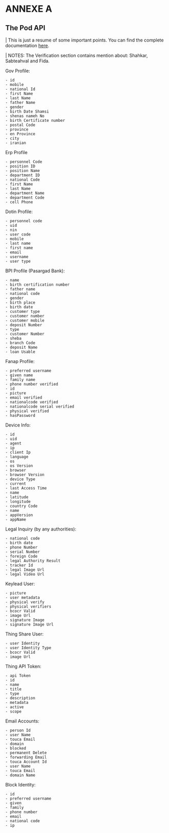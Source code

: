 # ANNEXE A

## The Pod API 

| This is just a resume of some important points. You can find the complete documentation [here](https://accounts.pod.ir/apidocs/).

| NOTES: The Verification section contains mention about: Shahkar, Sabteahval and Fida.

Gov Profile:

    - id	        
    - mobile	    
    - national Id	
    - first Name	
    - last Name	
    - father Name	
    - gender	
    - birth Date Shamsi
    - shenas nameh No	
    - birth Certificate number	
    - postal Code	
    - province	
    - en Province	
    - city	
    - iranian	

Erp Profile

    - personnel Code	
    - position ID	
    - position Name	
    - department ID	
    - national Code	
    - first Name	
    - last Name	
    - department Name	
    - department Code	
    - cell Phone	

Dotin Profile:

    - personnel code	
    - uid	
    - nin	
    - user code	
    - mobile	
    - last name	
    - first name	
    - email	
    - username	
    - user type	

BPI Profile (Pasargad Bank):

    - name	
    - birth certification number	
    - father name	
    - national code	
    - gender	
    - birth place	
    - birth date	
    - customer type	
    - customer number	
    - customer mobile		
    - deposit Number	
    - type	
    - customer Number	
    - sheba	
    - branch Code	
    - deposit Name	
    - loan Usable

Fanap Profile:

    - preferred username	
    - given name	
    - family name	
    - phone number verified	
    - id	
    - picture	
    - email verified	
    - nationalcode verified	
    - nationalcode serial verified	
    - physical verified	
    - hasPassword	

Device Info:

    - id
    - uid	
    - agent	
    - ip	
    - client Ip	
    - language	
    - os	
    - os Version	
    - browser	
    - browser Version	
    - device Type	
    - current
    - last Access Time
    - name	
    - latitude	
    - longitude	
    - country Code	
    - name	
    - appVersion	
    - appName	

Legal Inquiry (by any authorities):

    - national code	        
    - birth date	            
    - phone Number	        
    - serial Number	        
    - foreign Code	        
    - legal Authority Result	
    - tracker Id	            
    - legal Image Url	        
    - legal Video Url	        

Keylead User:

    - picture
    - user metadata
    - physical verify
    - physical verifiers
    - bcocr Valid
    - image Url
    - signature Image
    - signature Image Url

Thing Share User:

    - user Identity	
    - user Identity Type
    - bcocr Valid	
    - image Url	

Thing API Token:

    - api Token	
    - id	
    - name	
    - title	
    - type	
    - description	
    - metadata	
    - active	
    - scope	

Email Accounts:

    - person Id
    - user Name	
    - touca Email	
    - domain	
    - blocked	
    - permanent Delete	
    - forwarding Email	
    - touca Account Id	
    - user Name	    
    - touca Email	
    - domain Name	

Block Identity:

    - id
    - preferred username
    - given
    - family
    - phone number
    - email
    - national code
    - ip

